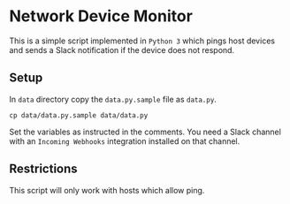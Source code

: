 Network Device Monitor
======================

This is a simple script implemented in `Python 3` which pings host devices and sends a Slack notification if the device does not respond.

Setup
-----
In `data` directory copy the `data.py.sample` file as `data.py`.
```
cp data/data.py.sample data/data.py
```
Set the variables as instructed in the comments. You need a Slack channel with an `Incoming Webhooks` integration installed on that channel.

Restrictions
------------
This script will only work with hosts which allow ping.
